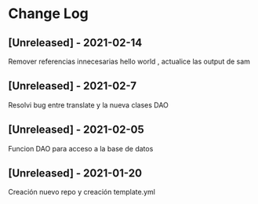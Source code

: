 # Change Log
## [Unreleased] - 2021-02-14
Remover referencias innecesarias hello world  , actualice las output de sam 

## [Unreleased] - 2021-02-7
 
Resolvi bug entre translate y la nueva clases DAO 
 
## [Unreleased] - 2021-02-05
 
Funcion DAO para acceso a la base de datos 


 ## [Unreleased] - 2021-01-20
 
Creación nuevo repo y creación template.yml

 